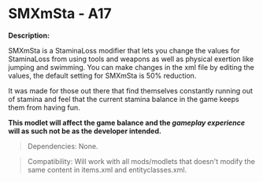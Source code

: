 # SMXmSta - A17

**Description:**

SMXmSta is a StaminaLoss modifier that lets you change the values for StaminaLoss from using tools and weapons as well as physical exertion like jumping and swimming. You can make changes in the xml file by editing the values, the default setting for SMXmSta is 50% reduction.

It was made for those out there that find themselves constantly running out of stamina and feel that the current stamina balance in the game keeps them from having fun.

**This modlet will affect the game balance and the _gameplay experience_ will as such not be as the developer intended.**

> Dependencies: None.

> Compatibility: Will work with all mods/modlets that doesn't modify the same content in items.xml and entityclasses.xml.
